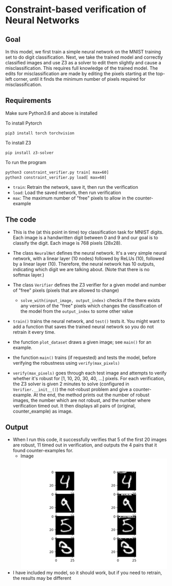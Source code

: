 # Constraint-based verification of Neural Networks

## Goal ##

In this model, we first train a simple neural network on the MNIST training set to do digit classification. Next, we take the trained model and correctly classified images and use Z3 as a solver to edit them slightly and cause a misclassification. This requires full knowledge of the trained model. The edits for misclassification are made by editing the pixels starting at the top-left corner, until it finds the minimum number of pixels required for misclassification.

## Requirements
Make sure Python3.6 and above is installed

To install Pytorch
```
pip3 install torch torchvision
```

To install Z3
```
pip install z3-solver
```

To run the program
```
python3 constraint_verifier.py train[ max=60]
python3 constraint_verifier.py load[ max=60]
```
- `train`: Retrain the network, save it, then run the verification
- `load`: Load the saved network, then run verification
- `max`: The maximum number of "free" pixels to allow in the counter-example

## The code

- This is the (at this point in time) toy classification task for MNIST digits. Each image is a handwritten digit between 0 and 9 and our goal is to classify the digit. Each image is 768 pixels (28x28).

- The class `NeuralNet` defines the neural network. It's a very simple neural network, with a linear layer (10 nodes) followed by ReLUs (10), followed by a linear layer (10). Therefore, the neural network has 10 outputs, indicating which digit we are talking about. (Note that there is no softmax layer.)

- The class `Verifier` defines the Z3 verifier for a given model and number of "free" pixels (pixels that are allowed to change)
    - `solve_with(input_image, output_index)` checks if the there exists any version of the "free" pixels which changes the classification of the model from the `output_index` to some other value

- `train()` trains the neural network, and `test()` tests it. You might want to add a function that saves the trained neural network so you do not retrain it every time.

- the function `plot_dataset` draws a given image; see `main()` for an example.

- the function `main()` trains (if requested) and tests the model, before verifying the robustness using `verify(max_pixels)`

- `verify(max_pixels)` goes through each test image and attempts to verify whether it's robust for [1, 10, 20, 30, 40, ...] pixels. For each verification, the Z3 solver is given 2 minutes to solve (configured in `Verifier.__init__()`) the not-robust problem and give a counter-example. At the end, the method prints out the number of robust images, the number which are not robust, and the number where verification timed out. It then displays all pairs of (original, counter_example) as image.

## Output

- When I run this code, it successfully verifies that 5 of the first 20 images are robust, 11 timed out in verification, and outputs the 4 pairs that it found counter-examples for.
    - Image ![Ouptuts](output.png "Original Images and Counter-Examples")
- I have included my model, so it should work, but if you need to retrain, the results may be different
